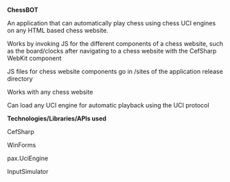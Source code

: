 **ChessBOT**

An application that can automatically play chess using chess UCI engines on any HTML based chess website.

Works by invoking JS for the different components of a chess website, such as the board/clocks after navigating to a chess website with the CefSharp WebKit component

JS files for chess website components go in /sites of the application release directory

Works with any chess website

Can load any UCI engine for automatic playback using the UCI protocol

**Technologies/Libraries/APIs used**

CefSharp

WinForms

pax.UciEngine

InputSimulator

